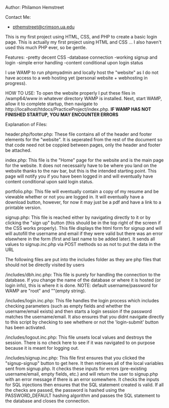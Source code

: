 Author: Philamon Hemstreet

Contact Me:

- pthemstreet@crimson.ua.edu

This is my first project using HTML, CSS, and PHP to create a basic login page.
This is actually my first project using HTML and CSS ... I also haven't used this much PHP ever, so be gentle.

Features:
-pretty decent CSS
-database connection
-working signup and login
-simple error handling
-content conditional upon login status

I use WAMP to run phpmyadmin and locally host the "website" as I do not have access to a web hosting yet (personal website + webhosting in progress).

HOW TO USE:
To open the website properly I put these files in /wamp64/www in whatever directory WAMP is installed. Next, start WAMP, allow it to complete startup, then navigate to http://localhost/htdocs/PracticeProject/index.php. **IF WAMP HAS NOT FINISHED STARTUP, YOU MAY ENCOUNTER ERRORS**

Explanation of Files:

header.php/footer.php:
These file contains all of the header and footer elements for the "website". It is seperated from the rest of the document so that code need not be coppied between pages, only the header and footer be attached.

index.php:
This file is the "Home" page for the website and is the main page for the website. It does not necessairly have to be where you land on the website thanks to the nav bar, but this is the intended starting point. This page will notify you if you have been logged in and will eventually have content conditional upon said login status.

portfolio.php:
This file will eventually contain a copy of my resume and be viewable whether or not you are logged in. It will eventually have a download button, however, for now it may just be a pdf and have a link to a printable version.

signup.php:
This file is reached either by navigating directly to it or by clicking the "sign up" button (this should be in the top right of the screen if the CSS works properly). This file displays the html form for signup and will will autofill the username and email if they were valid but there was an error elsewhere in the form (first and last name to be added later). It sends all values to signup.inc.php via POST methods so as not to put the data in the URL

The following files are put into the includes folder as they are php files that should not be directly visited by users

/includes/dbh.inc.php:
This file is purely for handling the connection to the database. If you change the name of the database or where it is hosted (or login info), this is where it is done. NOTE: default username/password for WAMP are "root" and ""(empty string).

/includes/login.inc.php:
This file handles the login process which includes checking parameters (such as empty fields and whether the username/email exists) and then starts a login session if the password matches the username/email. It also ensures that you didnt navigate directly to this script by checking to see whethere or not the 'login-submit' button has been activated.

/includes/logout.inc.php:
This file unsets local values and destroys the session. There is no check here to see if it was navigated to on purpose because it is meant for logging out.

/includes/signup.inc.php:
This file first ensures that you clicked the "signup-signup" button to get here. It then retrieves all of the local variables sent from signup.php. It checks these inputs for errors (pre-existing username/email, empty fields, etc.) and will return the user to signup.php with an error message if there is an error somewhere. It checks the inputs for SQL injections then ensures that the SQL statement created is valid. If all the checks are passed, the password is hashed using the PASSWORD_DEFAULT hashing algorithm and passes the SQL statement to the database and closes the connection.

